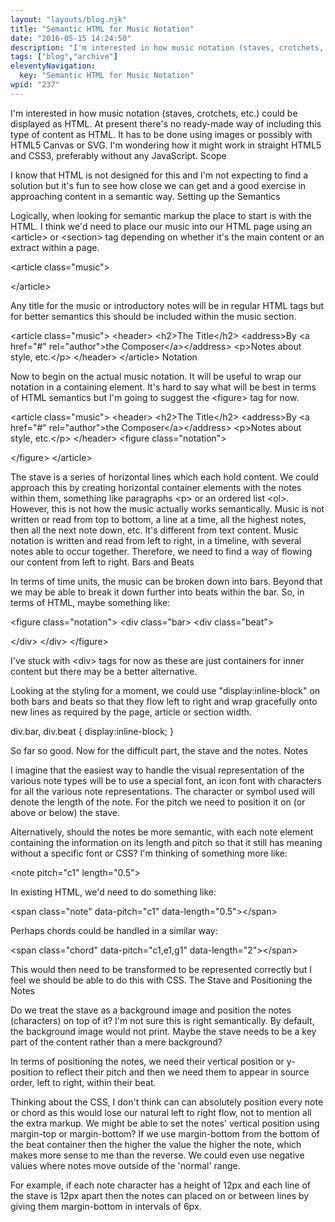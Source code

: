```yaml
---
layout: "layouts/blog.njk"
title: "Semantic HTML for Music Notation"
date: "2016-05-15 14:24:50"
description: "I'm interested in how music notation (staves, crotchets, etc"
tags: ["blog","archive"]
eleventyNavigation:
  key: "Semantic HTML for Music Notation"
wpid: "237"
---
```

I'm interested in how music notation (staves, crotchets, etc.) could be displayed as HTML. At present there's no ready-made way of including this type of content as HTML. It has to be done using images or possibly with HTML5 Canvas or SVG. I'm wondering how it might work in straight HTML5 and CSS3, preferably without any JavaScript.
Scope

I know that HTML is not designed for this and I'm not expecting to find a solution but it's fun to see how close we can get and a good exercise in approaching content in a semantic way.
Setting up the Semantics

Logically, when looking for semantic markup the place to start is with the HTML. I think we'd need to place our music into our HTML page using an &lt;article&gt; or &lt;section&gt; tag depending on whether it's the main content or an extract within a page.

&lt;article class="music"&gt;

&lt;/article&gt;

Any title for the music or introductory notes will be in regular HTML tags but for better semantics this should be included within the music section.

&lt;article class="music"&gt;
&lt;header&gt;
&lt;h2&gt;The Title&lt;/h2&gt;
&lt;address&gt;By &lt;a href="#" rel="author"&gt;the Composer&lt;/a&gt;&lt;/address&gt;
&lt;p&gt;Notes about style, etc.&lt;/p&gt;
&lt;/header&gt;
&lt;/article&gt;
Notation

Now to begin on the actual music notation. It will be useful to wrap our notation in a containing element. It's hard to say what will be best in terms of HTML semantics but I'm going to suggest the &lt;figure&gt; tag for now.

&lt;article class="music"&gt;
&lt;header&gt;
&lt;h2&gt;The Title&lt;/h2&gt;
&lt;address&gt;By &lt;a href="#" rel="author"&gt;the Composer&lt;/a&gt;&lt;/address&gt;
&lt;p&gt;Notes about style, etc.&lt;/p&gt;
&lt;/header&gt;
&lt;figure class="notation"&gt;

&lt;/figure&gt;
&lt;/article&gt;

The stave is a series of horizontal lines which each hold content. We could approach this by creating horizontal container elements with the notes within them, something like paragraphs &lt;p&gt; or an ordered list &lt;ol&gt;. However, this is not how the music actually works semantically. Music is not written or read from top to bottom, a line at a time, all the highest notes, then all the next note down, etc. It's different from text content. Music notation is written and read from left to right, in a timeline, with several notes able to occur together. Therefore, we need to find a way of flowing our content from left to right.
Bars and Beats

In terms of time units, the music can be broken down into bars. Beyond that we may be able to break it down further into beats within the bar. So, in terms of HTML, maybe something like:

&lt;figure class="notation"&gt;
&lt;div class="bar&gt;
&lt;div class="beat"&gt;

&lt;/div&gt;
&lt;/div&gt;
&lt;/figure&gt;

I've stuck with &lt;div&gt; tags for now as these are just containers for inner content but there may be a better alternative.

Looking at the styling for a moment, we could use "display:inline-block" on both bars and beats so that they flow left to right and wrap gracefully onto new lines as required by the page, article or section width.

div.bar, div.beat
{
display:inline-block;
}

So far so good. Now for the difficult part, the stave and the notes.
Notes

I imagine that the easiest way to handle the visual representation of the various note types will be to use a special font, an icon font with characters for all the various note representations. The character or symbol used will denote the length of the note. For the pitch we need to position it on (or above or below) the stave.

Alternatively, should the notes be more semantic, with each note element containing the information on its length and pitch so that it still has meaning without a specific font or CSS? I'm thinking of something more like:

&lt;note pitch="c1" length="0.5"&gt;

In existing HTML, we'd need to do something like:

&lt;span class="note" data-pitch="c1" data-length="0.5"&gt;&lt;/span&gt;

Perhaps chords could be handled in a similar way:

&lt;span class="chord" data-pitch="c1,e1,g1" data-length="2"&gt;&lt;/span&gt;

This would then need to be transformed to be represented correctly but I feel we should be able to do this with CSS.
The Stave and Positioning the Notes

Do we treat the stave as a background image and position the notes (characters) on top of it? I'm not sure this is right semantically. By default, the background image would not print. Maybe the stave needs to be a key part of the content rather than a mere background?

In terms of positioning the notes, we need their vertical position or y-position to reflect their pitch and then we need them to appear in source order, left to right, within their beat.

Thinking about the CSS, I don't think can can absolutely position every note or chord as this would lose our natural left to right flow, not to mention all the extra markup. We might be able to set the notes' vertical position using margin-top or margin-bottom? If we use margin-bottom from the bottom of the beat container then the higher the value the higher the note, which makes more sense to me than the reverse. We could even use negative values where notes move outside of the 'normal' range.

For example, if each note character has a height of 12px and each line of the stave is 12px apart then the notes can placed on or between lines by giving them margin-bottom in intervals of 6px.
